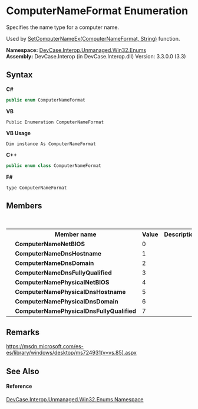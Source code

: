 # ComputerNameFormat Enumeration
 

Specifies the name type for a computer name. 

 Used by <a href="M_DevCase_Interop_Unmanaged_Win32_NativeMethods_SetComputerNameEx">SetComputerNameEx(ComputerNameFormat, String)</a> function.

**Namespace:**&nbsp;<a href="N_DevCase_Interop_Unmanaged_Win32_Enums">DevCase.Interop.Unmanaged.Win32.Enums</a><br />**Assembly:**&nbsp;DevCase.Interop (in DevCase.Interop.dll) Version: 3.3.0.0 (3.3)

## Syntax

**C#**<br />
``` C#
public enum ComputerNameFormat
```

**VB**<br />
``` VB
Public Enumeration ComputerNameFormat
```

**VB Usage**<br />
``` VB Usage
Dim instance As ComputerNameFormat
```

**C++**<br />
``` C++
public enum class ComputerNameFormat
```

**F#**<br />
``` F#
type ComputerNameFormat
```


## Members
&nbsp;<table><tr><th></th><th>Member name</th><th>Value</th><th>Description</th></tr><tr><td /><td target="F:DevCase.Interop.Unmanaged.Win32.Enums.ComputerNameFormat.ComputerNameNetBIOS">**ComputerNameNetBIOS**</td><td>0</td><td /></tr><tr><td /><td target="F:DevCase.Interop.Unmanaged.Win32.Enums.ComputerNameFormat.ComputerNameDnsHostname">**ComputerNameDnsHostname**</td><td>1</td><td /></tr><tr><td /><td target="F:DevCase.Interop.Unmanaged.Win32.Enums.ComputerNameFormat.ComputerNameDnsDomain">**ComputerNameDnsDomain**</td><td>2</td><td /></tr><tr><td /><td target="F:DevCase.Interop.Unmanaged.Win32.Enums.ComputerNameFormat.ComputerNameDnsFullyQualified">**ComputerNameDnsFullyQualified**</td><td>3</td><td /></tr><tr><td /><td target="F:DevCase.Interop.Unmanaged.Win32.Enums.ComputerNameFormat.ComputerNamePhysicalNetBIOS">**ComputerNamePhysicalNetBIOS**</td><td>4</td><td /></tr><tr><td /><td target="F:DevCase.Interop.Unmanaged.Win32.Enums.ComputerNameFormat.ComputerNamePhysicalDnsHostname">**ComputerNamePhysicalDnsHostname**</td><td>5</td><td /></tr><tr><td /><td target="F:DevCase.Interop.Unmanaged.Win32.Enums.ComputerNameFormat.ComputerNamePhysicalDnsDomain">**ComputerNamePhysicalDnsDomain**</td><td>6</td><td /></tr><tr><td /><td target="F:DevCase.Interop.Unmanaged.Win32.Enums.ComputerNameFormat.ComputerNamePhysicalDnsFullyQualified">**ComputerNamePhysicalDnsFullyQualified**</td><td>7</td><td /></tr></table>

## Remarks
<a href="https://msdn.microsoft.com/es-es/library/windows/desktop/ms724931(v=vs.85).aspx" target="_blank">https://msdn.microsoft.com/es-es/library/windows/desktop/ms724931(v=vs.85).aspx</a>

## See Also


#### Reference
<a href="N_DevCase_Interop_Unmanaged_Win32_Enums">DevCase.Interop.Unmanaged.Win32.Enums Namespace</a><br />